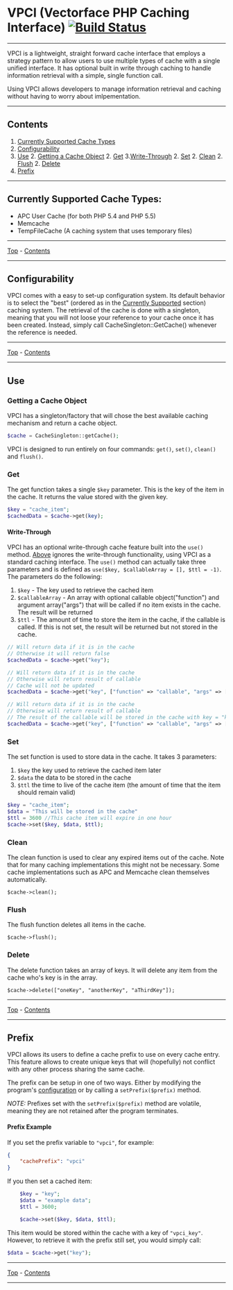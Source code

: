 # VPCI (Vectorface PHP Caching Interface) [![Build Status](https://secure.travis-ci.org/Vectorface/vpci.png?branch=master)](http://travis-ci.org/Vectorface/vpci)
***

VPCI is a lightweight, straight forward cache interface that employs a strategy pattern to allow users to use multiple types of cache with a single unified interface.  It has optional built in write through caching to handle information retrieval with a simple, single function call.

Using VPCI allows developers to manage information retrieval and caching without having to worry about imlpementation.

***

## Contents

1. [Currently Supported Cache Types](#currently-supported-cache-types)
1. [Configurability](#configurability)
1. [Use](#use)
	2. [Getting a Cache Object](#getting-a-cache-object)
	2. [Get](#get)
		3.[Write-Through](#write-through)
	2. [Set](#set)
	2. [Clean](#clean)
	2. [Flush](#flush)
	2. [Delete](#delete)
1. [Prefix](#prefix)

***

## Currently Supported Cache Types:

* APC User Cache (for both PHP 5.4 and PHP 5.5)
* Memcache
* TempFileCache (A caching system that uses temporary files)

***
[Top](#vpci-vectorface-php-caching-interface) - [Contents](#contents)
***

## Configurability

VPCI comes with a easy to set-up configuration system.  Its default behavior is to select the "best" (ordered as in the [Currently Supported](#currently-supported-cache-types) section) caching system.  The retrieval of the cache is done with a singleton, meaning that you will not loose your reference to your cache once it has been created.  Instead, simply call CacheSingleton::GetCache() whenever the reference is needed.

***
[Top](#vpci-vectorface-php-caching-interface) - [Contents](#contents)
***

## Use

### Getting a Cache Object

VPCI has a singleton/factory that will chose the best available caching mechanism and return a cache object.

```php
$cache = CacheSingleton::getCache();
```

VPCI is designed to run entirely on four commands: `get()`, `set()`, `clean()` and `flush()`.

### Get

The get function takes a single `$key` parameter.  This is the key of the item in the cache.  It returns the value stored with the given key.

```php
$key = "cache_item";
$cachedData = $cache->get(key);
```

#### Write-Through

VPCI has an optional write-through cache feature built into the `use()` method.  [Above](#get) ignores the write-through functionality, using VPCI as a standard caching interface.  The `use()` method can actually take three parameters and is defined as `use($key, $callableArray = [], $ttl = -1)`.  The parameters do the following:

1. `$key` - The key used to retrieve the cached item
1. `$callableArray` - An array with optional callable object("function") and argument array("args") that will be called if no item exists in the cache.  The result will be returned
1. `$ttl` - The amount of time to store the item in the cache, if the callable is called.  If this is not set, the result will be returned but not stored in the cache.

```php
// Will return data if it is in the cache
// Otherwise it will return false
$cachedData = $cache->get("key");

// Will return data if it is in the cache
// Otherwise will return result of callable
// Cache will not be updated
$cachedData = $cache->get("key", ["function" => "callable", "args" => []]);

// Will return data if it is in the cache
// Otherwise will return result of callable
// The result of the callable will be stored in the cache with key = "key" and ttl=3600
$cachedData = $cache->get("key", ["function" => "callable", "args" => []], 3600);
```

### Set

The set function is used to store data in the cache.  It takes 3 parameters:

1. `$key` the key used to retrieve the cached item later
1. `$data` the data to be stored in the cache
1. `$ttl` the time to live of the cache item (the amount of time that the item should remain valid)

```php
$key = "cache_item";
$data = "This will be stored in the cache"
$ttl = 3600 //This cache item will expire in one hour
$cache->set($key, $data, $ttl);
```

### Clean

The clean function is used to clear any expired items out of the cache.  Note that for many caching implementations this might not be necessary.  Some cache implementations such as APC and Memcache clean themselves automatically.

	$cache->clean();

### Flush

The flush function deletes all items in the cache.

	$cache->flush();

### Delete

The delete function takes an array of keys. It will delete any item from the cache who's key is in the array.

	$cache->delete(["oneKey", "anotherKey", "aThirdKey"]);

***
[Top](#vpci-vectorface-php-caching-interface) - [Contents](#contents)
***

## Prefix

VPCI allows its users to define a cache prefix to use on every cache entry.  This feature allows to create unique keys that will (hopefully) not conflict with any other process sharing the same cache.

The prefix can be setup in one of two ways.  Either by modifying the program's [configuration](#configurability) or by calling a `setPrefix($prefix)` method.  

*NOTE:* Prefixes set with the `setPrefix($prefix)` method are volatile, meaning they are not retained after the program terminates.

#### Prefix Example

If you set the prefix variable to `"vpci"`, for example:

```json
{
	"cachePrefix": "vpci"
}
```

If you then set a cached item:

```php
	$key = "key";
	$data = "example data";
	$ttl = 3600;

	$cache->set($key, $data, $ttl);
```
This item would be stored within the cache with a key of `"vpci_key"`.  However, to retrieve it with the prefix still set, you would simply call:

```php
$data = $cache->get("key");
```

***
[Top](#vpci-vectorface-php-caching-interface) - [Contents](#contents)
***